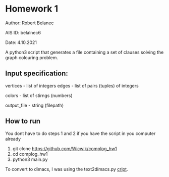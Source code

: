 # Homework 1
Author: Robert Belanec

AIS ID: belalnec6

Date: 4.10.2021

A python3 script that generates a file containing a set of clauses solving the graph colouring problem.

## Input specification:
vertices - list of integers
edges - list of pairs (tuples) of integers

colors - list of stirngs (numbers)

output_file - string (filepath)

## How to run
You dont have to do steps 1 and 2 if you have the script in you computer already

1. git clone https://github.com/Wicwik/complog_hw1
2. cd complog_hw1
3. python3 main.py

To convert to dimacs, I was using the text2dimacs.py [cript](https://courses.matfyz.sk/downloads/complog-2017/text2dimacs.py).